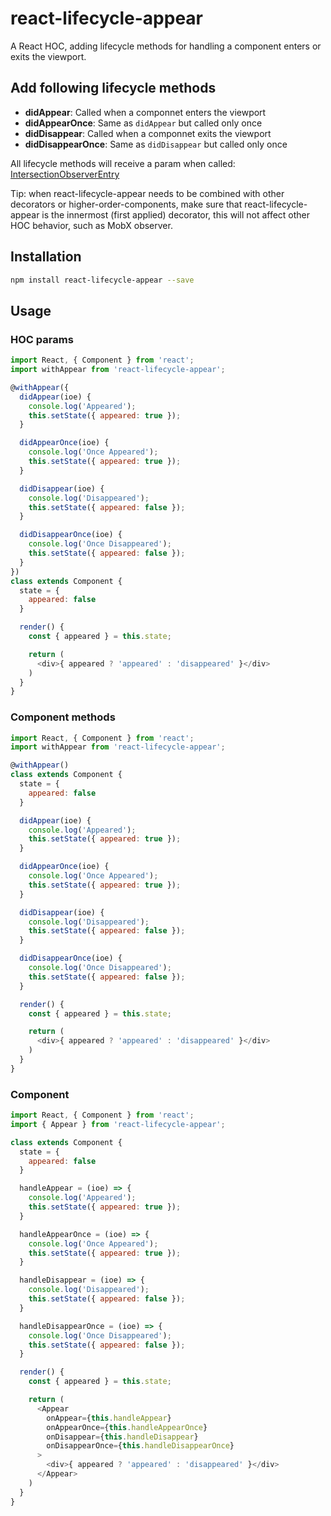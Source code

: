 # react-lifecycle-appear

A React HOC, adding lifecycle methods for handling a component enters or exits the viewport.

## Add following lifecycle methods

- **didAppear**: Called when a componnet enters the viewport
- **didAppearOnce**: Same as `didAppear` but called only once
- **didDisappear**: Called when a componnet exits the viewport
- **didDisappearOnce**: Same as `didDisappear` but called only once

All lifecycle methods will receive a param when called: [IntersectionObserverEntry
](https://developer.mozilla.org/en-US/docs/Web/API/IntersectionObserverEntry)

Tip: when react-lifecycle-appear needs to be combined with other decorators or higher-order-components, make sure that react-lifecycle-appear is the innermost (first applied) decorator, this will not affect other HOC behavior, such as MobX observer.

## Installation

```bash
npm install react-lifecycle-appear --save
```

## Usage
### HOC params

```javascript
import React, { Component } from 'react';
import withAppear from 'react-lifecycle-appear';

@withAppear({
  didAppear(ioe) {
    console.log('Appeared');
    this.setState({ appeared: true });
  }

  didAppearOnce(ioe) {
    console.log('Once Appeared');
    this.setState({ appeared: true });
  }

  didDisappear(ioe) {
    console.log('Disappeared');
    this.setState({ appeared: false });
  }

  didDisappearOnce(ioe) {
    console.log('Once Disappeared');
    this.setState({ appeared: false });
  }
})
class extends Component {
  state = {
    appeared: false
  }

  render() {
    const { appeared } = this.state;

    return (
      <div>{ appeared ? 'appeared' : 'disappeared' }</div>
    )
  }
}
```

### Component methods

```javascript
import React, { Component } from 'react';
import withAppear from 'react-lifecycle-appear';

@withAppear()
class extends Component {
  state = {
    appeared: false
  }

  didAppear(ioe) {
    console.log('Appeared');
    this.setState({ appeared: true });
  }

  didAppearOnce(ioe) {
    console.log('Once Appeared');
    this.setState({ appeared: true });
  }

  didDisappear(ioe) {
    console.log('Disappeared');
    this.setState({ appeared: false });
  }

  didDisappearOnce(ioe) {
    console.log('Once Disappeared');
    this.setState({ appeared: false });
  }

  render() {
    const { appeared } = this.state;

    return (
      <div>{ appeared ? 'appeared' : 'disappeared' }</div>
    )
  }
}
```

### Component
```javascript
import React, { Component } from 'react';
import { Appear } from 'react-lifecycle-appear';

class extends Component {
  state = {
    appeared: false
  }

  handleAppear = (ioe) => {
    console.log('Appeared');
    this.setState({ appeared: true });
  }

  handleAppearOnce = (ioe) => {
    console.log('Once Appeared');
    this.setState({ appeared: true });
  }

  handleDisappear = (ioe) => {
    console.log('Disappeared');
    this.setState({ appeared: false });
  }

  handleDisappearOnce = (ioe) => {
    console.log('Once Disappeared');
    this.setState({ appeared: false });
  }

  render() {
    const { appeared } = this.state;

    return (
      <Appear
        onAppear={this.handleAppear}
        onAppearOnce={this.handleAppearOnce}
        onDisappear={this.handleDisappear}
        onDisappearOnce={this.handleDisappearOnce}
      >
        <div>{ appeared ? 'appeared' : 'disappeared' }</div>
      </Appear>
    )
  }
}
```
